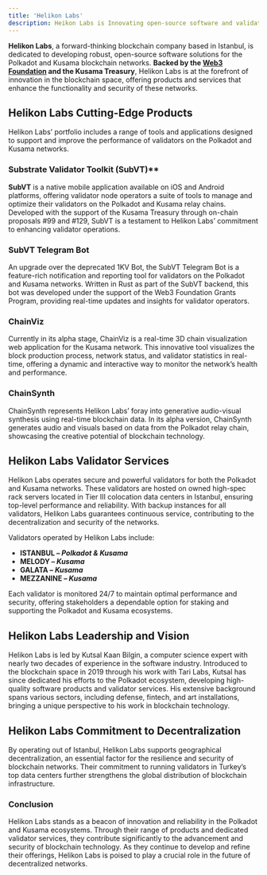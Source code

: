 ```yaml
---
title: 'Helikon Labs'
description: Heikon Labs is Innovating open-source software and validator services for Polkadot and Kusama, enhancing blockchain performance and security.
---
```


**Helikon Labs**, a forward-thinking blockchain company based in Istanbul, is dedicated to developing robust, open-source software solutions for the Polkadot and Kusama blockchain networks. **Backed by the [Web3 Foundation](https://dablock.com/ecosystem/web3-foundation/) and the Kusama Treasury**, Helikon Labs is at the forefront of innovation in the blockchain space, offering products and services that enhance the functionality and security of these networks.

## Helikon Labs Cutting-Edge Products
Helikon Labs’ portfolio includes a range of tools and applications designed to support and improve the performance of validators on the Polkadot and Kusama networks.

### Substrate Validator Toolkit (SubVT)**
**SubVT** is a native mobile application available on iOS and Android platforms, offering validator node operators a suite of tools to manage and optimize their validators on the Polkadot and Kusama relay chains. Developed with the support of the Kusama Treasury through on-chain proposals #99 and #129, SubVT is a testament to Helikon Labs’ commitment to enhancing validator operations.

### SubVT Telegram Bot
An upgrade over the deprecated 1KV Bot, the SubVT Telegram Bot is a feature-rich notification and reporting tool for validators on the Polkadot and Kusama networks. Written in Rust as part of the SubVT backend, this bot was developed under the support of the Web3 Foundation Grants Program, providing real-time updates and insights for validator operators.

### ChainViz
Currently in its alpha stage, ChainViz is a real-time 3D chain visualization web application for the Kusama network. This innovative tool visualizes the block production process, network status, and validator statistics in real-time, offering a dynamic and interactive way to monitor the network’s health and performance.

### ChainSynth
ChainSynth represents Helikon Labs’ foray into generative audio-visual synthesis using real-time blockchain data. In its alpha version, ChainSynth generates audio and visuals based on data from the Polkadot relay chain, showcasing the creative potential of blockchain technology.

## Helikon Labs Validator Services
Helikon Labs operates secure and powerful validators for both the Polkadot and Kusama networks. These validators are hosted on owned high-spec rack servers located in Tier III colocation data centers in Istanbul, ensuring top-level performance and reliability. With backup instances for all validators, Helikon Labs guarantees continuous service, contributing to the decentralization and security of the networks.

Validators operated by Helikon Labs include:

- **ISTANBUL *– Polkadot &amp; Kusama***
- **MELODY – *Kusama***
- **GALATA – *Kusama***
- **MEZZANINE – *Kusama***

Each validator is monitored 24/7 to maintain optimal performance and security, offering stakeholders a dependable option for staking and supporting the Polkadot and Kusama ecosystems.

## Helikon Labs Leadership and Vision
Helikon Labs is led by Kutsal Kaan Bilgin, a computer science expert with nearly two decades of experience in the software industry. Introduced to the blockchain space in 2019 through his work with Tari Labs, Kutsal has since dedicated his efforts to the Polkadot ecosystem, developing high-quality software products and validator services. His extensive background spans various sectors, including defense, fintech, and art installations, bringing a unique perspective to his work in blockchain technology.

## Helikon Labs Commitment to Decentralization
By operating out of Istanbul, Helikon Labs supports geographical decentralization, an essential factor for the resilience and security of blockchain networks. Their commitment to running validators in Turkey’s top data centers further strengthens the global distribution of blockchain infrastructure.

### Conclusion
Helikon Labs stands as a beacon of innovation and reliability in the Polkadot and Kusama ecosystems. Through their range of products and dedicated validator services, they contribute significantly to the advancement and security of blockchain technology. As they continue to develop and refine their offerings, Helikon Labs is poised to play a crucial role in the future of decentralized networks.

